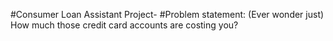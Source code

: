 #Consumer Loan Assistant Project-
#Problem statement: (Ever wonder just) How much those credit card accounts are costing you?

